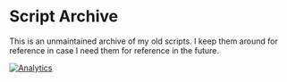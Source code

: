 # Script Archive

This is an unmaintained archive of my old scripts. I keep them around for reference in case I need
them for reference in the future.


[![Analytics](https://cjs-beacon.appspot.com/UA-10006093-3/github/cjsheets/script-archive?pixel)](https://github.com/cjsheets/script-archive)
